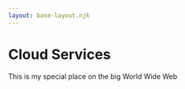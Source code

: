 ```yaml
---
layout: base-layout.njk
---
```

# Cloud Services

This is my special place on the big World Wide Web